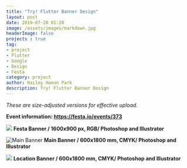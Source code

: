 ```yaml
---
title: "Try! Flutter Banner Design"
layout: post
date: 2019-07-20 01:20
image: /assets/images/markdown.jpg
headerImage: false
projects : true
tag:
- project
- Flutter
- Google
- Design
- Festa
category: project
author: Hailey Haeun Park
description: Try! Flutter Banner Design
---
```


*These are size-adjusted versions for effective upload.*

**Event information: https://festa.io/events/373**
<br>

![](http://hailey99.github.io/assets/images/tf0.jpg)
**Festa Banner / 1600x900 px, RGB/ Photoshop and Illustrator**
<br>

![Main Banner](http://hailey99.github.io/assets/images/tf1.jpg)
**Main Banner / 600x1800 mm, CMYK/ Photoshop and Illustrator**
<br>

![](http://hailey99.github.io/assets/images/tf2.jpg)
**Location Banner / 600x1800 mm, CMYK/ Photoshop and Illustrator**

<br>
